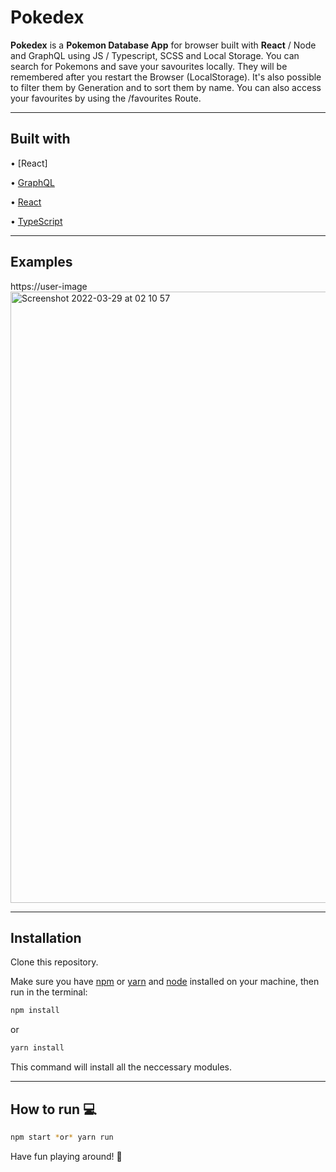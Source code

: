 # Pokedex

**Pokedex** is a  **Pokemon Database App** for browser built with **React** / Node and GraphQL using JS / Typescript, SCSS and Local Storage. You can search for Pokemons and save your savourites locally. They will be remembered after you restart the Browser (LocalStorage). It's also possible to filter them by Generation and to sort them by name. You can also access your favourites by using the /favourites Route.


---

## Built with

• [React]

• [GraphQL](https://graphql.org/)

• [React](https://reactjs.org/)

• [TypeScript](https://www.typescriptlang.org/)

---

## Examples

https://user-image<img width="978" alt="Screenshot 2022-03-29 at 02 10 57" src="https://user-images.githubusercontent.com/78150333/160507546-b82444d7-4660-4873-a79d-b465deaaeec4.png">

---

## Installation

Clone this repository.

Make sure you have [npm](https://www.npmjs.com/) or [yarn](https://yarnpkg.com/) and [node](https://nodejs.org/en/) installed on your machine, then run in the terminal:

```bash
npm install
```

or

```bash
yarn install
```

This command will install all the neccessary modules.

---

## How to run :computer:

```bash
npm start *or* yarn run
```

Have fun playing around! :movie_camera:
